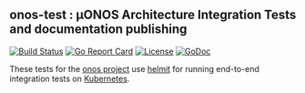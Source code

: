 ## onos-test : µONOS Architecture Integration Tests and documentation publishing
[![Build Status](https://travis-ci.org/onosproject/onos-test.svg?branch=master)](https://travis-ci.org/onosproject/onos-test)
[![Go Report Card](https://goreportcard.com/badge/github.com/onosproject/onos-test)](https://goreportcard.com/report/github.com/onosproject/onos-test)
[![License](https://img.shields.io/badge/License-Apache%202.0-blue.svg)](https://github.com/gojp/goreportcard/blob/master/LICENSE)
[![GoDoc](https://godoc.org/github.com/onosproject/onos-test?status.svg)](https://godoc.org/github.com/onosproject/onos-test)


These tests for the [onos project] use 
[helmit] for
running end-to-end integration tests on [Kubernetes].

[Kubernetes]: https://kubernetes.io
[onos project]: https://github.com/onosproject
[helmit]: https://github.com/onosproject/helmit